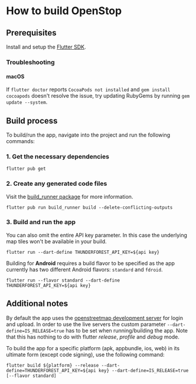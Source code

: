 # How to build OpenStop

## Prerequisites

Install and setup the [Flutter SDK](https://docs.flutter.dev/get-started/install).

### Troubleshooting

#### macOS
If `flutter doctor` reports `CocoaPods not installed` and `gem install cocoapods` doesn't resolve the issue, try updating RubyGems by running `gem update --system`.

## Build process

To build/run the app, navigate into the project and run the following commands:

### 1. Get the necessary dependencies
```console
flutter pub get
```
### 2. Create any generated code files
Visit the [build_runner package](https://pub.dev/packages/build_runner#built-in-commands) for more information.
```console
flutter pub run build_runner build --delete-conflicting-outputs
```
### 3. Build and run the app
You can also omit the entire API key parameter. In this case the underlying map tiles won't be available in your build.
```console
flutter run --dart-define THUNDERFOREST_API_KEY=${api key}
```
Building for **Android** requires a build flavor to be specified as the app currently has two different Android flavors: `standard` and `fdroid`.

```console
flutter run --flavor standard --dart-define THUNDERFOREST_API_KEY=${api key}
```

## Additional notes

By default the app uses the [openstreetmap development server](https://master.apis.dev.openstreetmap.org) for login and upload. In order to use the live servers the custom parameter `--dart-define=IS_RELEASE=true` has to be set when running/building the app. Note that this has nothing to do with flutter *release*, *profile* and *debug* mode.

To build the app for a specific platform (apk, appbundle, ios, web) in its ultimate form (except code signing), use the following command:
```console
flutter build ${platform} --release --dart-define=THUNDERFOREST_API_KEY=${api key} --dart-define=IS_RELEASE=true [--flavor standard]
```

